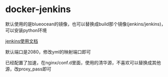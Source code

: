 # docker-jenkins

默认使用的是blueocean的镜像，也可以替换成build那个镜像(jenkins/jenkins)，可以安装python环境

[jenkins使用文档](https://jenkins.io/zh/doc/book/installing/)

默认端口是2080，修改yml的映射端口即可

已经配置了加速，在nginx/conf.d里面，使用的清华源，不喜欢可以替换成其他源，改proxy_pass即可
